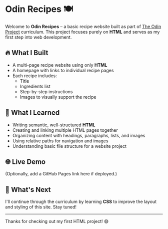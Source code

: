 # Odin Recipes 🍽️

Welcome to **Odin Recipes** – a basic recipe website built as part of [The Odin Project](https://www.theodinproject.com/) curriculum. This project focuses purely on **HTML** and serves as my first step into web development.

## 🔥 What I Built

- A multi-page recipe website using only **HTML**
- A homepage with links to individual recipe pages
- Each recipe includes:
  - Title
  - Ingredients list
  - Step-by-step instructions
  - Images to visually support the recipe

## 🧠 What I Learned

- Writing semantic, well-structured **HTML**
- Creating and linking multiple HTML pages together
- Organizing content with headings, paragraphs, lists, and images
- Using relative paths for navigation and images
- Understanding basic file structure for a website project

## 🌐 Live Demo

(Optionally, add a GitHub Pages link here if deployed.)

## 🚧 What's Next

I'll continue through the curriculum by learning **CSS** to improve the layout and styling of this site. Stay tuned!

---

Thanks for checking out my first HTML project! 😄